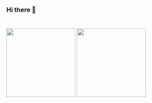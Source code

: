 ### Hi there 👋
#
<div>
   <a herf="https://github.com/SantiagoBocel">
  <img height="180em" src="https://github-readme-stats.vercel.app/api?username=SantiagoBocel&show_icons=true&theme=dark&include_all_commits=true&count_private=true&title_color=7ba769"/>
  <img height="180em" src="https://github-readme-stats.vercel.app/api/top-langs/?username=SantiagoBocel&layout=compact&langs_count=6&theme=dark&title_color=7ba769"/>
</div>

##
 
